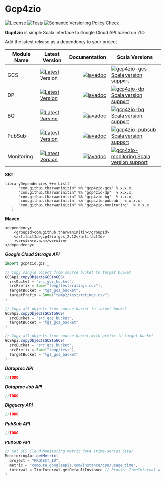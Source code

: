 # Gcp4zio
[![License](http://img.shields.io/:license-Apache%202-blue.svg)](http://www.apache.org/licenses/LICENSE-2.0.txt)
[![Tests](https://github.com/tharwaninitin/gcp4zio/actions/workflows/ci.yml/badge.svg)](https://github.com/tharwaninitin/gcp4zio/actions/workflows/ci.yml)
[![Semantic Versioning Policy Check](https://github.com/tharwaninitin/gcp4zio/actions/workflows/semver.yml/badge.svg)](https://github.com/tharwaninitin/gcp4zio/actions/workflows/semver.yml)

**Gcp4zio** is simple Scala interface to Google Cloud API based on ZIO.

Add the latest release as a dependency to your project

| Module Name | Latest Version                                                                                                                                                                                                   |                                                                                                                                                                 Documentation | Scala Versions                                                                                                                                                                                                      | 
|-------------|------------------------------------------------------------------------------------------------------------------------------------------------------------------------------------------------------------------|------------------------------------------------------------------------------------------------------------------------------------------------------------------------------:|---------------------------------------------------------------------------------------------------------------------------------------------------------------------------------------------------------------------|
| GCS         | [![Latest Version](https://maven-badges.herokuapp.com/maven-central/com.github.tharwaninitin/gcp4zio-gcs_2.12/badge.svg)](https://mvnrepository.com/artifact/com.github.tharwaninitin/gcp4zio-gcs)               |               [![javadoc](https://javadoc.io/badge2/com.github.tharwaninitin/gcp4zio-gcs_2.12/javadoc.svg)](https://javadoc.io/doc/com.github.tharwaninitin/gcp4zio-gcs_2.12) | [![gcp4zio-gcs Scala version support](https://index.scala-lang.org/tharwaninitin/gcp4zio/gcp4zio-gcs/latest-by-scala-version.svg)](https://index.scala-lang.org/tharwaninitin/gcp4zio/gcp4zio-gcs)                  |
| DP          | [![Latest Version](https://maven-badges.herokuapp.com/maven-central/com.github.tharwaninitin/gcp4zio-dp_2.12/badge.svg)](https://mvnrepository.com/artifact/com.github.tharwaninitin/gcp4zio-dp)                 |                 [![javadoc](https://javadoc.io/badge2/com.github.tharwaninitin/gcp4zio-dp_2.12/javadoc.svg)](https://javadoc.io/doc/com.github.tharwaninitin/gcp4zio-dp_2.12) | [![gcp4zio-dp Scala version support](https://index.scala-lang.org/tharwaninitin/gcp4zio/gcp4zio-dp/latest-by-scala-version.svg)](https://index.scala-lang.org/tharwaninitin/gcp4zio/gcp4zio-dp)                     |
| BQ          | [![Latest Version](https://maven-badges.herokuapp.com/maven-central/com.github.tharwaninitin/gcp4zio-bq_2.12/badge.svg)](https://mvnrepository.com/artifact/com.github.tharwaninitin/gcp4zio-bq)                 |                 [![javadoc](https://javadoc.io/badge2/com.github.tharwaninitin/gcp4zio-bq_2.12/javadoc.svg)](https://javadoc.io/doc/com.github.tharwaninitin/gcp4zio-bq_2.12) | [![gcp4zio-bq Scala version support](https://index.scala-lang.org/tharwaninitin/gcp4zio/gcp4zio-bq/latest-by-scala-version.svg)](https://index.scala-lang.org/tharwaninitin/gcp4zio/gcp4zio-bq)                     |
| PubSub      | [![Latest Version](https://maven-badges.herokuapp.com/maven-central/com.github.tharwaninitin/gcp4zio-pubsub_2.12/badge.svg)](https://mvnrepository.com/artifact/com.github.tharwaninitin/gcp4zio-pubsub)         |         [![javadoc](https://javadoc.io/badge2/com.github.tharwaninitin/gcp4zio-pubsub_2.12/javadoc.svg)](https://javadoc.io/doc/com.github.tharwaninitin/gcp4zio-pubsub_2.12) | [![gcp4zio-pubsub Scala version support](https://index.scala-lang.org/tharwaninitin/gcp4zio/gcp4zio-pubsub/latest-by-scala-version.svg)](https://index.scala-lang.org/tharwaninitin/gcp4zio/gcp4zio-pubsub)         |
| Monitoring  | [![Latest Version](https://maven-badges.herokuapp.com/maven-central/com.github.tharwaninitin/gcp4zio-monitoring_2.12/badge.svg)](https://mvnrepository.com/artifact/com.github.tharwaninitin/gcp4zio-monitoring) | [![javadoc](https://javadoc.io/badge2/com.github.tharwaninitin/gcp4zio-monitoring_2.12/javadoc.svg)](https://javadoc.io/doc/com.github.tharwaninitin/gcp4zio-monitoring_2.12) | [![gcp4zio-monitoring Scala version support](https://index.scala-lang.org/tharwaninitin/gcp4zio/gcp4zio-monitoring/latest-by-scala-version.svg)](https://index.scala-lang.org/tharwaninitin/gcp4zio/gcp4zio-pubsub) |





__SBT__
```
libraryDependencies ++= List(
      "com.github.tharwaninitin" %% "gcp4zio-gcs" % x.x.x,
      "com.github.tharwaninitin" %% "gcp4zio-dp"  % x.x.x,
      "com.github.tharwaninitin" %% "gcp4zio-bq"  % x.x.x,
      "com.github.tharwaninitin" %% "gcp4zio-pubsub"  % x.x.x,
      "com.github.tharwaninitin" %% "gcp4zio-monitoring"  % x.x.x
   )
```
__Maven__
```
<dependency>
    <groupId>com.github.tharwaninitin</groupId>
    <artifactId>gcp4zio-gcs_2.12</artifactId>
    <version>x.x.x</version>
</dependency>
```

***Google Cloud Storage API***
```scala
import gcp4zio.gcs._

// Copy single object from source bucket to target bucket
GCSApi.copyObjectsGCStoGCS(
  srcBucket = "src_gcs_bucket",
  srcPrefix = Some("temp/test/ratings.csv"),
  targetBucket = "tgt_gcs_bucket",
  targetPrefix = Some("temp2/test/ratings.csv")
)

// Copy all objects from source bucket to target bucket
GCSApi.copyObjectsGCStoGCS(
  srcBucket = "src_gcs_bucket",
  targetBucket = "tgt_gcs_bucket"
)

// Copy all objects from source bucket with prefix to target bucket
GCSApi.copyObjectsGCStoGCS(
  srcBucket = "src_gcs_bucket",
  srcPrefix = Some("temp/test"),
  targetBucket = "tgt_gcs_bucket"
)
```
***Dataproc API***
```scala
//TODO
```
***Dataproc Job API***
```scala
//TODO
```
***Bigquery API***
```scala
//TODO
```
***PubSub API***
```scala
//TODO
```
***PubSub API***
```scala
// Get GCS Cloud Monitoring metric data (time-series data)
MonitoringApi.getMetric(
  project = "PROJECT_ID", 
  metric = "compute.googleapis.com/instance/cpu/usage_time", 
  interval = TimeInterval.getDefaultInstance // Provide TimeInterval with start and end time
)
```

